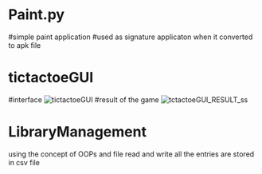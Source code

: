# Paint.py
#simple paint application
#used as signature applicaton when it converted to apk file

# tictactoeGUI
#interface
![tictactoeGUI](https://github.com/Robin682002/PythonProject.py/assets/101566932/cd35d065-5cb3-4d70-830f-2a3aeb14764f)
#result of the game
![tctactoeGUI_RESULT_ss](https://github.com/Robin682002/PythonProject.py/assets/101566932/dbdd37da-d134-4311-ba01-7c55e919dd58)


# LibraryManagement
using the concept of OOPs and file read and write all the entries are stored in csv file
